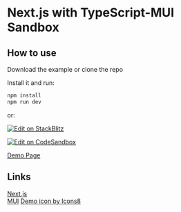 # Next.js with TypeScript-MUI Sandbox

## How to use

Download the example or clone the repo

Install it and run:

```sh
npm install
npm run dev
```

or:


[![Edit on StackBlitz](https://developer.stackblitz.com/img/open_in_stackblitz.svg)](https://stackblitz.com/github/went5/Next.js-MUI-Sandbox)

[![Edit on CodeSandbox](https://codesandbox.io/static/img/play-codesandbox.svg)](https://codesandbox.io/s/github/went5/Next.js-MUI-Sandbox)

[Demo Page](https://next-js-mui-sandbox.vercel.app/)

## Links

[Next.js](https://nextjs.org)  
[MUI](https://mui.com/getting-started/installation/)
<a href="https://icons8.com/icon/QyrPJCaOWRfP/demo">Demo icon by Icons8</a>
